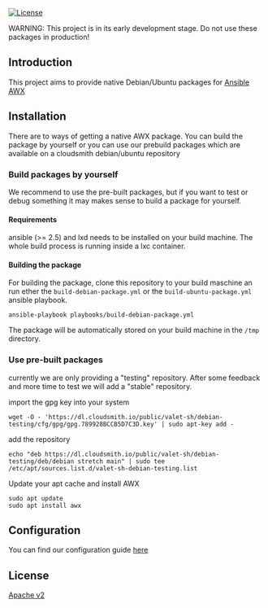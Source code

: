 [![License](http://img.shields.io/:license-apache-blue.svg?style=flat-square)](http://www.apache.org/licenses/LICENSE-2.0.html)



WARNING: This project is in its early development stage. Do not use these packages in production!


## Introduction

This project aims to provide native Debian/Ubuntu packages for [Ansible AWX](https://github.com/ansible/awx) 


## Installation

There are to ways of getting a native AWX package. You can build the package by yourself or you can use our prebuild packages which are available on a cloudsmith debian/ubuntu repository 


### Build packages by yourself

We recommend to use the pre-built packages, but if you want to test or debug something it may makes sense to build a package for yourself. 


#### Requirements

ansible (>= 2.5) and lxd needs to be installed on your build machine. The whole build process is running inside a lxc container.


#### Building the package

For building the package, clone this repository to your build maschine an run ether the `build-debian-package.yml` or the `build-ubuntu-package.yml` ansible playbook.


```
ansible-playbook playbooks/build-debian-package.yml
```

The package will be automatically stored on your build machine in the `/tmp` directory.  


### Use pre-built packages

currently we are only providing a "testing" repository. After some feedback and more time to test we will add a "stable" repository.

import the gpg key into your system
```
wget -O - 'https://dl.cloudsmith.io/public/valet-sh/debian-testing/cfg/gpg/gpg.789928BCCB5D7C3D.key' | sudo apt-key add -
```

add the repository 
```
echo "deb https://dl.cloudsmith.io/public/valet-sh/debian-testing/deb/debian stretch main" | sudo tee /etc/apt/sources.list.d/valet-sh-debian-testing.list
```

Update your apt cache and install AWX
```
sudo apt update
sudo apt install awx
```

## Configuration

You can find our configuration guide [here](./CONFIGURATION.md)


## License


[Apache v2](./LICENSE.md)
